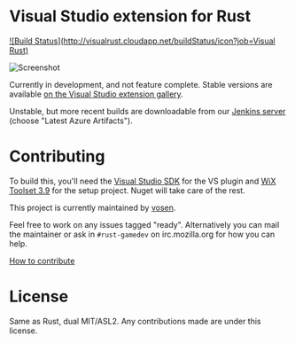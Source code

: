 Visual Studio extension for Rust
================================
[![Build Status](http://visualrust.cloudapp.net/buildStatus/icon?job=Visual Rust)](http://visualrust.cloudapp.net/job/Visual%20Rust/)

![Screenshot](http://i.imgur.com/T06C5wH.png)

Currently in development, and not feature complete. Stable versions are
available [on the Visual Studio extension gallery](http://visualstudiogallery.msdn.microsoft.com/dcd9075c-46da-4164-be4a-4d09589efcad).

Unstable, but more recent builds are downloadable from our
[Jenkins server](http://visualrust.cloudapp.net/job/Visual%20Rust/)
(choose "Latest Azure Artifacts").

Contributing
============

To build this, you'll need the [Visual Studio
SDK](http://msdn.microsoft.com/en-us/vstudio/vextend.aspx) for the VS plugin and
[WiX Toolset 3.9](http://wixtoolset.org/) for the setup project. Nuget will
take care of the rest.

This project is currently maintained by [vosen](https://github.com/vosen/).

Feel free to work on any issues tagged "ready". Alternatively you can mail
the maintainer or ask in `#rust-gamedev` on irc.mozilla.org for how you can
help.

[How to contribute](https://github.com/PistonDevelopers/piston/blob/master/CONTRIBUTING.md)

License
=======

Same as Rust, dual MIT/ASL2. Any contributions made are under this license.
